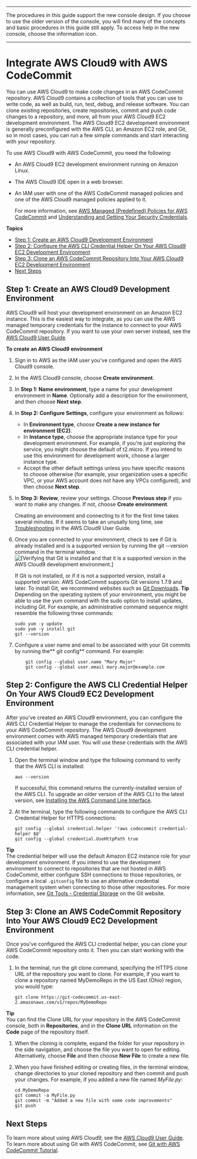 --------

 The procedures in this guide support the new console design\. If you choose to use the older version of the console, you will find many of the concepts and basic procedures in this guide still apply\. To access help in the new console, choose the information icon\.

--------

# Integrate AWS Cloud9 with AWS CodeCommit<a name="setting-up-ide-c9"></a>

You can use AWS Cloud9 to make code changes in an AWS CodeCommit repository\. AWS Cloud9 contains a collection of tools that you can use to write code, as well as build, run, test, debug, and release software\. You can clone existing repositories, create repositories, commit and push code changes to a repository, and more, all from your AWS Cloud9 EC2 development environment\. The AWS Cloud9 EC2 development environment is generally preconfigured with the AWS CLI, an Amazon EC2 role, and Git, so in most cases, you can run a few simple commands and start interacting with your repository\.

To use AWS Cloud9 with AWS CodeCommit, you need the following:
+ An AWS Cloud9 EC2 development environment running on Amazon Linux\.
+ The AWS Cloud9 IDE open in a web browser\.
+ An IAM user with one of the AWS CodeCommit managed policies and one of the AWS Cloud9 managed policies applied to it\.

  For more information, see [AWS Managed \(Predefined\) Policies for AWS CodeCommit](auth-and-access-control-iam-identity-based-access-control.md#managed-policies) and [Understanding and Getting Your Security Credentials](https://docs.aws.amazon.com/general/latest/gr/aws-sec-cred-types.html)\.

**Topics**
+ [Step 1: Create an AWS Cloud9 Development Environment](#setting-up-ide-c9-connect)
+ [Step 2: Configure the AWS CLI Credential Helper On Your AWS Cloud9 EC2 Development Environment](#setting-up-ide-c9-credentials)
+ [Step 3: Clone an AWS CodeCommit Repository Into Your AWS Cloud9 EC2 Development Environment](#setting-up-ide-c9-checkout)
+ [Next Steps](#setting-up-ide-c9-next)

## Step 1: Create an AWS Cloud9 Development Environment<a name="setting-up-ide-c9-connect"></a>

AWS Cloud9 will host your development environment on an Amazon EC2 instance\. This is the easiest way to integrate, as you can use the AWS managed temporary credentials for the instance to connect to your AWS CodeCommit repository\. If you want to use your own server instead, see the [AWS Cloud9 User Guide](https://docs.aws.amazon.com/cloud9/latest/user-guide/)\. 

**To create an AWS Cloud9 environment**

1. Sign in to AWS as the IAM user you've configured and open the AWS Cloud9 console\.

1. In the AWS Cloud9 console, choose **Create environment**\.

1. In **Step 1: Name environment**, type a name for your development environment in **Name**\. Optionally add a description for the environment, and then choose **Next step**\.

1. In **Step 2: Configure Settings**, configure your environment as follows:
   + In **Environment type**, choose **Create a new instance for environment \(EC2\)**\.
   + In **Instance type**, choose the appropriate instance type for your development environment\. For example, if you're just exploring the service, you might choose the default of t2\.micro\. If you intend to use this environment for development work, choose a larger instance type\.
   + Accept the other default settings unless you have specific reasons to choose otherwise \(for example, your organization uses a specific VPC, or your AWS account does not have any VPCs configured\), and then choose **Next step**\.

1. In **Step 3: Review**, review your settings\. Choose **Previous step** if you want to make any changes\. If not, choose **Create environment**\.

   Creating an environment and connecting to it for the first time takes several minutes\. If it seems to take an unusally long time, see [Troubleshooting](https://docs.aws.amazon.com/cloud9/latest/user-guide/troubleshooting.html) in the AWS Cloud9 User Guide\.

1. Once you are connected to your environment, check to see if Git is already installed and is a supported version by running the git \-\-version command in the terminal window\.  
![\[Verifying that Git is installed and that it is a supported version in the AWS Cloud9 development environment.\]](http://docs.aws.amazon.com/codecommit/latest/userguide/images/codecommit-c9-git.png)

   If Git is not installed, or if it is not a supported version, install a supported version\. AWS CodeCommit supports Git versions 1\.7\.9 and later\. To install Git, we recommend websites such as [Git Downloads](http://git-scm.com/downloads)\. 
**Tip**  
Depending on the operating system of your environment, you might be able to use the yum command with the sudo option to install updates, including Git\. For example, an administrative command sequence might resemble the following three commands:  

   ```
   sudo yum -y update
   sudo yum -y install git
   git --version
   ```

1. Configure a user name and email to be associated with your Git commits by running the** git config** command\. For example:

   ```
       git config --global user.name "Mary Major"
       git config --global user.email mary.major@example.com
   ```

## Step 2: Configure the AWS CLI Credential Helper On Your AWS Cloud9 EC2 Development Environment<a name="setting-up-ide-c9-credentials"></a>

After you've created an AWS Cloud9 environment, you can configure the AWS CLI Credential Helper to manage the credentials for connections to your AWS CodeCommit repository\. The AWS Cloud9 development environment comes with AWS managed temporary credentials that are associated with your IAM user\. You will use these credentials with the AWS CLI credential helper\.

1. Open the terminal window and type the following command to verify that the AWS CLI is installed:

   ```
   aws --version
   ```

   If successful, this command returns the currently\-installed version of the AWS CLI\. To upgrade an older version of the AWS CLI to the latest version, see [Installing the AWS Command Line Interface](https://docs.aws.amazon.com/cli/latest/userguide/installing.html)\.

1. At the terminal, type the following commands to configure the AWS CLI Credential Helper for HTTPS connections:

   ```
   git config --global credential.helper '!aws codecommit credential-helper $@'
   git config --global credential.UseHttpPath true
   ```
**Tip**  
The credential helper will use the default Amazon EC2 instance role for your development environment\. If you intend to use the development environment to connect to repositories that are not hosted in AWS CodeCommit, either configure SSH connections to those repositories, or configure a local `.gitconfig` file to use an alternative credential management system when connecting to those other repositories\. For more information, see [Git Tools \- Credential Storage](https://git-scm.com/book/en/v2/Git-Tools-Credential-Storage) on the Git website\.

## Step 3: Clone an AWS CodeCommit Repository Into Your AWS Cloud9 EC2 Development Environment<a name="setting-up-ide-c9-checkout"></a>

Once you've configured the AWS CLI credential helper, you can clone your AWS CodeCommit repository onto it\. Then you can start working with the code\.

1. In the terminal, run the git clone command, specifying the HTTPS clone URL of the repository you want to clone\. For example, if you want to clone a repository named MyDemoRepo in the US East \(Ohio\) region, you would type:

   ```
   git clone https://git-codecommit.us-east-2.amazonaws.com/v1/repos/MyDemoRepo
   ```
**Tip**  
You can find the Clone URL for your repository in the AWS CodeCommit console, both in **Repositories**, and in the **Clone URL** information on the **Code** page of the repository itself\.

1. When the cloning is complete, expand the folder for your repository in the side navigation, and choose the file you want to open for editing\. Alternatively, choose **File** and then choose **New File** to create a new file\.

1. When you have finished editing or creating files, in the terminal window, change directories to your cloned repository and then commit and push your changes\. For example, if you added a new file named *MyFile\.py*:

   ```
   cd MyDemoRepo
   git commit -a MyFile.py
   git commit -m "Added a new file with some code improvements"
   git push
   ```

## Next Steps<a name="setting-up-ide-c9-next"></a>

To learn more about using AWS Cloud9, see the [AWS Cloud9 User Guide](https://docs.aws.amazon.com/cloud9/latest/user-guide/welcome.html)\. To learn more about using Git with AWS CodeCommit, see [Git with AWS CodeCommit Tutorial](getting-started.md)\.
